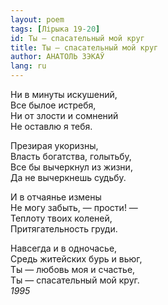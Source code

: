 ```yaml
---
layout: poem
tags: [Лірыка 19-20]
id: Ты — спасательный мой круг
title: Ты — спасательный мой круг
author: АНАТОЛЬ ЗЭКАЎ
lang: ru
---
```



Ни в минуты искушений,  
Все былое истребя,  
Ни от злости и сомнений  
Не оставлю я тебя.  

Презирая укоризны,  
Власть богатства, голытьбу,  
Все бы вычеркнул из жизни,  
Да не вычеркнешь судьбу.  

И в отчаянье измены  
Не могу забыть, — прости! —  
Теплоту твоих коленей,  
Притягательность груди.  

Навсегда и в одночасье,  
Средь житейских бурь и вьюг,  
Ты — любовь моя и счастье,  
Ты — спасательный мой круг.  
*1995*  
